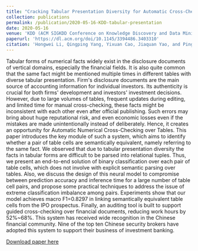 ```yaml
---
title: "Cracking Tabular Presentation Diversity for Automatic Cross-Checking over Numerical Facts"
collection: publications
permalink: /publication/2020-05-16-KDD-tabular-presentation
date: 2020-05-16
venue: 'KDD (ACM SIGKDD Conference on Knowledge Discovery and Data Mining) in San Diego, California, USA'
paperurl: 'https://dl.acm.org/doi/10.1145/3394486.3403310'
citation: 'Hongwei Li, Qingping Yang, Yixuan Cao, Jiaquan Yao, and Ping Luo. Cracking Tabular Presentation Diversity for Automatic Cross-Checking over Numerical Facts. In Proceedings of the 26th ACM SIGKDD International Conference on Knowledge Discovery & Data Mining, Aug 23-27, 2020, San Diego, California.'
---
```

Tabular forms of numerical facts widely exist in the disclosure documents of vertical domains, especially the financial fields. It is also quite common that the same fact might be mentioned multiple times in different tables with diverse tabular presentation. Firm's disclosure documents are the main source of accounting information for individual investors. Its authenticity is crucial for both firms' development and investors' investment decisions. However, due to large volumes of tables, frequent updates during editing, and limited time for manual cross-checking, these facts might be inconsistent with each other even after official publishing. Such errors may bring about huge reputational risk, and even economic losses even if the mistakes are made unintentionally instead of deliberately. Hence, it creates an opportunity for Automatic Numerical Cross-Checking over Tables. This paper introduces the key module of such a system, which aims to identify whether a pair of table cells are semantically equivalent, namely referring to the same fact. We observed that due to tabular presentation diversity the facts in tabular forms are difficult to be parsed into relational tuples. Thus, we present an end-to-end solution of binary classification over each pair of table cells, which does not involve with explicit semantic parsing over tables. Also, we discuss the design of this neural model to compromise between prediction accuracy and inference time for a large number of table cell pairs, and propose some practical techniques to address the issue of extreme classification imbalance among pairs. Experiments show that our model achieves macro F1=0.8297 in linking semantically equivalent table cells from the IPO prospectus. Finally, an auditing tool is built to support guided cross-checking over financial documents, reducing work hours by 52%~68%. This system has received wide recognition in the Chinese financial community. Nine of the top ten Chinese security brokers have adopted this system to support their business of investment banking.

[Download paper here](http://hw446.github.io/files/2020-KDD-tabular-presentation.pdf)
